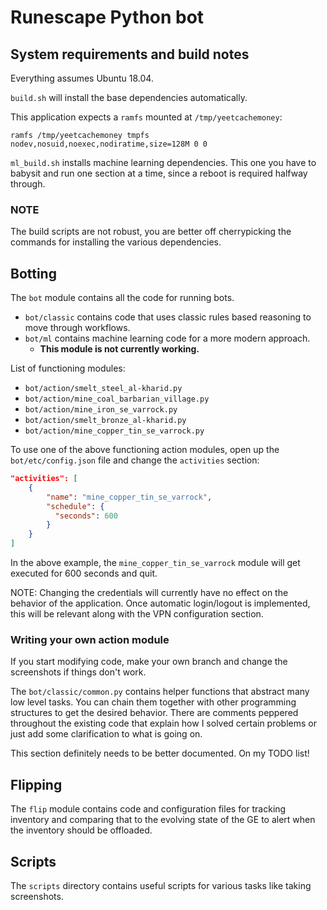 # Runescape Python bot

## System requirements and build notes

Everything assumes Ubuntu 18.04.

`build.sh` will install the base dependencies automatically.

This application expects a `ramfs` mounted at `/tmp/yeetcachemoney`:

```
ramfs /tmp/yeetcachemoney tmpfs nodev,nosuid,noexec,nodiratime,size=128M 0 0
```

`ml_build.sh` installs machine learning dependencies.
This one you have to babysit and run one section at a time,
since a reboot is required halfway through.

### NOTE

The build scripts are not robust, 
you are better off cherrypicking the commands for installing
the various dependencies.

## Botting

The `bot` module contains all the code for running bots.
* `bot/classic` contains code that uses classic rules based reasoning
to move through workflows.
* `bot/ml` contains machine learning code for a more modern approach.
  * **This module is not currently working.**

List of functioning modules:
 * `bot/action/smelt_steel_al-kharid.py`
 * `bot/action/mine_coal_barbarian_village.py`
 * `bot/action/mine_iron_se_varrock.py`
 * `bot/action/smelt_bronze_al-kharid.py`
 * `bot/action/mine_copper_tin_se_varrock.py`
   
To use one of the above functioning action modules, 
open up the `bot/etc/config.json` file and change the `activities` section:

```json
"activities": [
    {
        "name": "mine_copper_tin_se_varrock",
        "schedule": {
          "seconds": 600
        }
    }
]
```

In the above example, 
the `mine_copper_tin_se_varrock` 
module will get executed for 600 seconds and quit.

NOTE: Changing the credentials will currently have no effect
on the behavior of the application.
Once automatic login/logout is implemented,
this will be relevant along with the VPN configuration section.  

### Writing your own action module

If you start modifying code, 
make your own branch and change the screenshots if things don't work.

The `bot/classic/common.py` contains helper functions that abstract many low level tasks.
You can chain them together with other programming structures
to get the desired behavior. 
There are comments peppered throughout the existing code that explain 
how I solved certain problems or just add some clarification to what is going on.

This section definitely needs to be better documented. On my TODO list!

## Flipping

The `flip` module contains code and configuration files for tracking
inventory and comparing that to the evolving state of the GE
to alert when the inventory should be offloaded.

## Scripts

The `scripts` directory contains useful scripts for various tasks like
taking screenshots.
